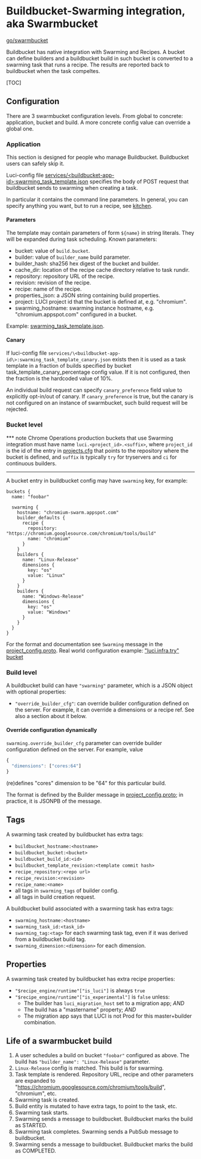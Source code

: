 # Buildbucket-Swarming integration, aka Swarmbucket

[go/swarmbucket]

Buildbucket has native integration with Swarming and Recipes.
A bucket can define builders and a buildbucket build in such bucket is converted
to a swarming task that runs a recipe.
The results are reported back to buildbucket when the task compeltes.

[TOC]

## Configuration

There are 3 swarmbucket configuration levels.
From global to concrete: application, bucket and build.
A more concrete config value can override a global one.

### Application

This section is designed for people who manage Buildbucket.
Buildbucket users can safely skip it.

Luci-config file
[services/\<buildbucket-app-id\>:swarming_task_template.json][swarming_task_template.json]
specifies the body of POST request that buildbucket sends to swarming when
creating a task.

In particular it contains the command line parameters.
In general, you can specify anything you want, but to run a recipe,
see [kitchen].

#### Parameters

The template may contain parameters of form `${name}` in string literals.
They will be expanded during task scheduling. Known parameters:

  * bucket: value of `build.bucket`.
  * builder: value of `builder_name` build parameter.
  * builder_hash: sha256 hex digest of the bucket and builder.
  * cache_dir: location of the recipe cache directory relative to task rundir.
  * repository: repository URL of the recipe.
  * revision: revision of the recipe.
  * recipe: name of the recipe.
  * properties_json: a JSON string containing build properties.
  * project: LUCI project id that the bucket is defined at, e.g. "chromium".
  * swarming_hostname: swarming instance hostname, e.g. "chromium.appspot.com"
    configured in a bucket.

Example: [swarming_task_template.json].


#### Canary

If luci-config file
`services/\<buildbucket-app-id\>:swarming_task_template_canary.json` exists
then it is used as a task template in a fraction of builds specified by bucket
task_template_canary_percentage config value. If it is not configured, then
the fraction is the hardcoded value of 10%.

An individual build request can specify `canary_preference` field value to
explicitly opt-in/out of canary. If `canary_preference` is true, but the
canary is not configured on an instance of swarmbucket, such build request
will be rejected.

### Bucket level

*** note
Chrome Operations production buckets that use Swarming integration must have
name `luci.<project_id>.<suffix>`, where `project_id` is the id of the entry in
[projects.cfg][projects.cfg] that points to the repository where the bucket is
defined, and `suffix` is typically `try` for tryservers and `ci` for continuous
builders.
***

A bucket entry in buildbucket config may have `swarming` key, for example:

    buckets {
      name: "foobar"

      swarming {
        hostname: "chromium-swarm.appspot.com"
        builder_defaults {
          recipe {
            repository: "https://chromium.googlesource.com/chromium/tools/build"
            name: "chromium"
          }
        }
        builders {
          name: "Linux-Release"
          dimensions {
            key: "os"
            value: "Linux"
          }
        }
        builders {
          name: "Windows-Release"
          dimensions {
            key: "os"
            value: "Windows"
          }
        }
      }
    }

For the format and documentation see `Swarming` message in the
[project_config.proto](../proto/project_config.proto).
Real world configuration example:
["luci.infra.try" bucket](https://chromium.googlesource.com/infra/infra/+/infra/config/cr-buildbucket.cfg)

### Build level

A buildbucket build can have `"swarming"` parameter, which is a JSON object with
optional properties:

  * `"override_builder_cfg"`: can override builder configuration defined on the
    server.
    For example, it can override a dimensions or a recipe ref.
    See also a section about it below.

#### Override configuration dynamically

`swarming.override_builder_cfg` parameter can override builder configuration
defined on the server. For example, value


```javascript
{
  "dimensions": ["cores:64"]
}
```

(re)defines "cores" dimension to be "64" for this particular build.

The format is defined by the Builder message in
[project_config.proto](../proto/project_config.proto); in practice, it is JSONPB
of the message.

## Tags

A swarming task created by buildbucket has extra tags:

  * `buildbucket_hostname:<hostname>`
  * `buildbucket_bucket:<bucket>`
  * `buildbucket_build_id:<id>`
  * `buildbucket_template_revision:<template commit hash>`
  * `recipe_repository:<repo url>`
  * `recipe_revision:<revision>`
  * `recipe_name:<name>`
  * all tags in `swarming_tags` of builder config.
  * all tags in build creation request.

A buildbucket build associated with a swarming task has extra tags:

  * `swarming_hostname:<hostname>`
  * `swarming_task_id:<task_id>`
  * `swarming_tag:<tag>` for each swarming task tag, even if it was derived from
    a buildbucket build tag.
  * `swarming_dimension:<dimension>` for each dimension.

## Properties

A swarming task created by buildbucket has extra recipe properties:

  * `"$recipe_engine/runtime"["is_luci"]` is always `true`
  * `"$recipe_engine/runtime"["is_experimental"]` is `false` unless:
    * The builder has `luci_migration_host` set to a migration app; *AND*
    * The build has a "mastername" property; *AND*
    * The migration app says that LUCI is not Prod for this master+builder
      combination.

## Life of a swarmbucket build

1. A user schedules a build on bucket `"foobar"` configured as above.
   The build has `"builder_name": "Linux-Release"` parameter.
1. `Linux-Release` config is matched. This build is for swarming.
1. Task template is rendered. Repository URL, recipe and other parameters
   are expanded to "https://chromium.googlesource.com/chromium/tools/build",
   "chromium", etc.
1. Swarming task is created.
1. Build entity is mutated to have extra tags, to point to the task, etc.
1. Swarming task starts.
1. Swarming sends a message to buildbucket.
   Buildbucket marks the build as STARTED.
1. Swarming task completes. Swarming sends a PubSub message to buildbucket.
1. Swarming sends a message to buildbucket.
   Buildbucket marks the build as COMPLETED.

[go/swarmbucket]: https://goto.google.com/swarmbucket
[kitchen]: https://chromium.googlesource.com/infra/infra/+/master/go/src/infra/tools/kitchen/
[swarming_task_template.json]: https://chrome-internal.googlesource.com/infradata/config/+/master/configs/cr-buildbucket/swarming_task_template.json
[projects.cfg]: https://chrome-internal.googlesource.com/infradata/config/+/master/configs/luci-config/projects.cfg
